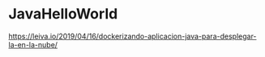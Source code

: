 # JavaHelloWorld

https://leiva.io/2019/04/16/dockerizando-aplicacion-java-para-desplegar-la-en-la-nube/

